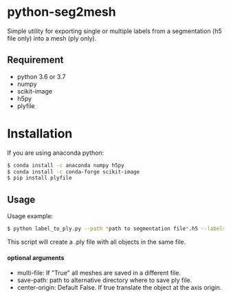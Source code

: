 # python-seg2mesh
Simple utility for exporting single or multiple labels from a segmentation (h5 file only) into a mesh (ply only).

## Requirement
- python 3.6 or 3.7
- numpy
- scikit-image
- h5py
- plyfile

# Installation
If you are using anaconda python:
```bash
$ conda install -c anaconda numpy h5py
$ conda install -c conda-forge scikit-image
$ pip install plyfile
```


## Usage 
Usage example:
```bash
$ python label_to_ply.py --path *path to segmentation file*.h5 --labels 10 34 101 
```
This script will create a .ply file with all objects in the same file.

#### optional arguments
* multi-file: If "True" all meshes are saved in a different file. 
* save-path: path to alternative directory where to save ply file.
* center-origin: Default False. If true translate the object at the axis origin.


